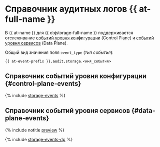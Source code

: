 # Справочник аудитных логов {{ at-full-name }}

В {{ at-name }} для {{ objstorage-full-name }} поддерживается отслеживание [событий уровня конфигурации](../audit-trails/concepts/format.md) (Control Plane) и [событий уровня сервисов](../audit-trails/concepts/format-data-plane.md) (Data Plane).

Общий вид значения поля `event_type` (_тип события_):

```text
{{ at-event-prefix }}.audit.storage.<имя_события>
```

## Справочник событий уровня конфигурации {#control-plane-events}

{% include [storage-events](../_includes/audit-trails/events/storage-events.md) %}

## Справочник событий уровня сервисов {#data-plane-events}

{% include notitle [preview](../_includes/note-preview-by-request.md) %}

{% include [storage-events-dp](../_includes/audit-trails/events/storage-events-dp.md) %}